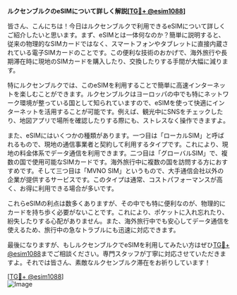 **ルクセンブルクのeSIMについて詳しく解説[[TG💪+ @esim1088](https://t.me/s/esim1088)]**

皆さん、こんにちは！今日はルクセンブルクで利用できるeSIMについて詳しくご紹介したいと思います。まず、eSIMとは一体何なのか？簡単に説明すると、従来の物理的なSIMカードではなく、スマートフォンやタブレットに直接内蔵されている電子SIMカードのことです。この便利な技術のおかげで、海外旅行や長期滞在時に現地のSIMカードを購入したり、交換したりする手間が大幅に減ります。

特にルクセンブルクでは、このeSIMを利用することで簡単に高速インターネットを楽しむことができます。ルクセンブルクはヨーロッパの中でも特にネットワーク環境が整っている国として知られていますので、eSIMを使って快適にインターネットを活用することが可能です。例えば、観光中にSNSをチェックしたり、地図アプリで場所を確認したりする際にも、ストレスなく操作できますよ。

また、eSIMにはいくつかの種類があります。一つ目は「ローカルSIM」と呼ばれるもので、現地の通信事業者と契約して利用するタイプです。これにより、現地の料金体系でデータ通信を利用できます。二つ目は「グローバルSIM」で、複数の国で使用可能なSIMカードです。海外旅行中に複数の国を訪問する方におすすめです。そして三つ目は「MVNO SIM」というもので、大手通信会社以外の企業が提供するサービスです。このタイプは通常、コストパフォーマンスが高く、お得に利用できる場合が多いです。

これらeSIMの利点は数多くありますが、その中でも特に便利なのが、物理的にカードを持ち歩く必要がないことです。これにより、ポケットに入れ忘れたり、紛失したりする心配がありません。また、海外旅行中でも安心してデータ通信を使えるため、旅行中の急なトラブルにも迅速に対応できます。

最後になりますが、もしルクセンブルクでeSIMを利用してみたい方はぜひ[TG💪+ @esim1088](https://t.me/s/esim1088)までご相談ください。専門スタッフが丁寧に対応させていただきますよ。それでは皆さん、素敵なルクセンブルク滞在をお祈りしています！

[[TG💪+ @esim1088](https://t.me/s/esim1088)]  
![Image](https://i.postimg.cc/Y0z9fWf4/image.png)